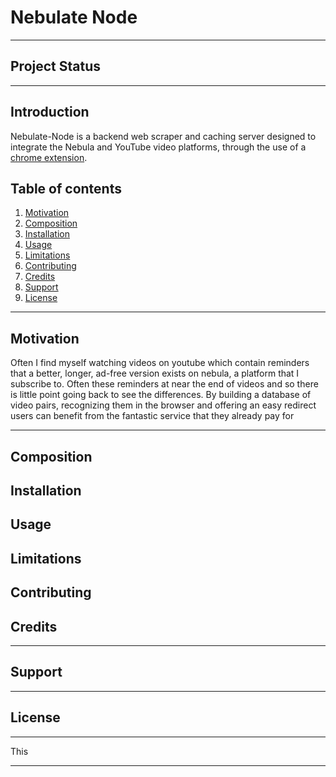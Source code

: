 # Nebulate Node

---

## Project Status

---

## Introduction

Nebulate-Node is a backend web scraper and caching server designed to integrate the Nebula and YouTube video platforms, through the use of a [chrome extension]().

## Table of contents

1. [Motivation](##motivation)
2. [Composition](##composition})
3. [Installation](##installation)
4. [Usage](##usage)
5. [Limitations](##limitations)
6. [Contributing](#contributing)
7. [Credits](#credits)
8. [Support](#support)
9. [License](#license)

---

## Motivation

<!-- Why did I make this -->

Often I find myself watching videos on youtube which contain reminders that a better, longer, ad-free version exists on nebula, a platform that I subscribe to. Often these reminders at near the end of videos and so there is little point going back to see the differences. By building a database of video pairs, recognizing them in the browser and offering an easy redirect users can benefit from the fantastic service that they already pay for

---

## Composition

## <!-- What is this package -->

## Installation

## <!-- How to install -->

## Usage

## <!-- How to use this package -->

## Limitations

## <!-- How this package is limited -->

## Contributing

## <!-- How to contribute to this project -->

## Credits

---

## Support

---

## License

---

This

---
